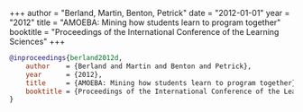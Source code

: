 +++
author = "Berland, Martin, Benton, Petrick"
date = "2012-01-01"
year = "2012"
title = "AMOEBA: Mining how students learn to program together"
booktitle = "Proceedings of the International Conference of the Learning Sciences"
+++
```bibtex
@inproceedings{berland2012d,
    author    = {Berland and Martin and Benton and Petrick},
    year      = {2012},
    title     = {AMOEBA: Mining how students learn to program together},
    booktitle = {Proceedings of the International Conference of the Learning Sciences}
}
```
